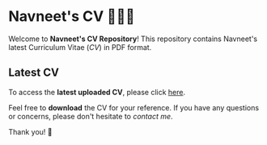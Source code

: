 # Navneet's CV 📄👨‍💻

Welcome to **Navneet's CV Repository**! This repository contains Navneet's latest Curriculum Vitae (*CV*) in PDF format.

## Latest CV

To access the **latest uploaded CV**, please click [here](https://github.com/NavneetKishanS/CV/blob/main/Navneet_Resume.pdf).

Feel free to **download** the CV for your reference. If you have any questions or concerns, please don't hesitate to *contact me*.

Thank you! 🙏
